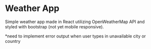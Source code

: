 # Weather App

Simple weather app made in React utilizing OpenWeatherMap API and styled with bootstrap (not yet mobile responsive).

*need to implement error output when user types in unavailable city or country
